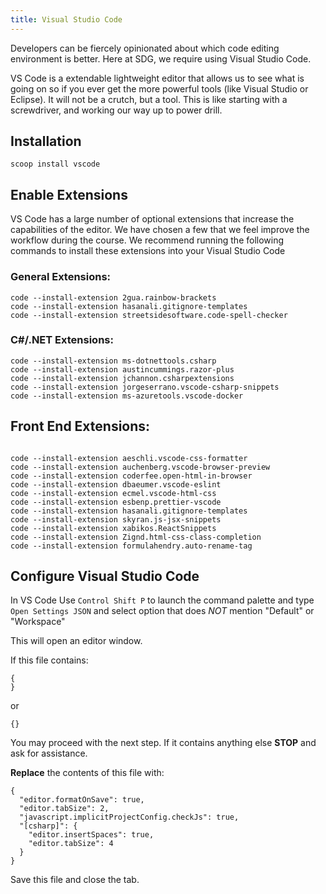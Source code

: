 ```yaml
---
title: Visual Studio Code
---
```


Developers can be fiercely opinionated about which code editing environment is
better. Here at SDG, we require using Visual Studio Code.

VS Code is a extendable lightweight editor that allows us to see what is going
on so if you ever get the more powerful tools (like Visual Studio or Eclipse).
It will not be a crutch, but a tool. This is like starting with a screwdriver,
and working our way up to power drill.

## Installation

```shell
scoop install vscode
```

## Enable Extensions

VS Code has a large number of optional extensions that increase the capabilities
of the editor. We have chosen a few that we feel improve the workflow during the
course. We recommend running the following commands to install these extensions
into your Visual Studio Code

### General Extensions:

```shell
code --install-extension 2gua.rainbow-brackets
code --install-extension hasanali.gitignore-templates
code --install-extension streetsidesoftware.code-spell-checker
```

### C#/.NET Extensions:

```shell
code --install-extension ms-dotnettools.csharp
code --install-extension austincummings.razor-plus
code --install-extension jchannon.csharpextensions
code --install-extension jorgeserrano.vscode-csharp-snippets
code --install-extension ms-azuretools.vscode-docker
```

<!--
# These are not found
```
code --install-extension ms-dotnettools.csharp
code --install-extension ScottSauber.blazorsnippets

``` -->

## Front End Extensions:

```shell

code --install-extension aeschli.vscode-css-formatter
code --install-extension auchenberg.vscode-browser-preview
code --install-extension coderfee.open-html-in-browser
code --install-extension dbaeumer.vscode-eslint
code --install-extension ecmel.vscode-html-css
code --install-extension esbenp.prettier-vscode
code --install-extension hasanali.gitignore-templates
code --install-extension skyran.js-jsx-snippets
code --install-extension xabikos.ReactSnippets
code --install-extension Zignd.html-css-class-completion
code --install-extension formulahendry.auto-rename-tag

```

## Configure Visual Studio Code

In VS Code Use `Control Shift P` to launch the command palette and type
`Open Settings JSON` and select option that does _NOT_ mention "Default" or
"Workspace"

This will open an editor window.

If this file contains:

```
{
}
```

or

```
{}
```

You may proceed with the next step. If it contains anything else **STOP** and
ask for assistance.

**Replace** the contents of this file with:

```
{
  "editor.formatOnSave": true,
  "editor.tabSize": 2,
  "javascript.implicitProjectConfig.checkJs": true,
  "[csharp]": {
    "editor.insertSpaces": true,
    "editor.tabSize": 4
  }
}
```

Save this file and close the tab.
